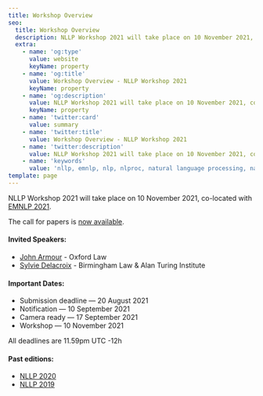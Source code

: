 ```yaml
---
title: Workshop Overview
seo:
  title: Workshop Overview
  description: NLLP Workshop 2021 will take place on 10 November 2021, co-located with EMNLP 2021. The program committee, the speakers and the official program will be updated soon.
  extra:
    - name: 'og:type'
      value: website
      keyName: property
    - name: 'og:title'
      value: Workshop Overview - NLLP Workshop 2021
      keyName: property
    - name: 'og:description'
      value: NLLP Workshop 2021 will take place on 10 November 2021, co-located with EMNLP 2021. The program committee, the speakers and the official program will be updated soon.
      keyName: property
    - name: 'twitter:card'
      value: summary
    - name: 'twitter:title'
      value: Workshop Overview - NLLP Workshop 2021
    - name: 'twitter:description'
      value: NLLP Workshop 2021 will take place on 10 November 2021, co-located with EMNLP 2021. The program committee, the speakers and the official program will be updated soon.
    - name: 'keywords'
      value: 'nllp, emnlp, nlp, nlproc, natural language processing, natural legal language processing, legal text, legal domain language'
template: page
---
```


NLLP Workshop 2021 will take place on 10 November 2021, co-located with [EMNLP 2021](https://2021.emnlp.org/). 

The call for papers is [now available](https://nllpw.org/workshop/call/).

#### Invited Speakers:
- [John Armour](https://www.law.ox.ac.uk/people/john-armour) - Oxford Law
- [Sylvie Delacroix](https://www.birmingham.ac.uk/staff/profiles/law/delacroix-sylvie.aspx) - Birmingham Law & Alan Turing Institute

#### Important Dates:
- Submission deadline ― 20 August 2021
- Notification ― 10 September 2021
- Camera ready ― 17 September 2021
- Workshop ― 10 November 2021

All deadlines are 11.59pm UTC -12h

#### Past editions:
- [NLLP 2020](https://sites.google.com/view/nllp/home)
- [NLLP 2019](https://sites.google.com/view/nllp/nllp-2019)

